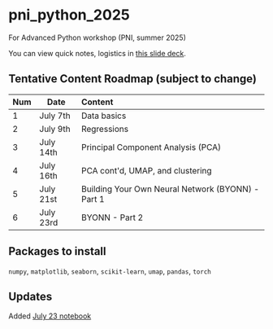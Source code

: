 # pni_python_2025
For Advanced Python workshop (PNI, summer 2025)

You can view quick notes, logistics in [this slide deck](https://tinyurl.com/PNIadvPY).


## Tentative Content Roadmap (subject to change)
|  Num   | Date |  Content |
| :-------- | ------- | :-------- |
| 1  | July 7th | Data basics 
| 2  | July 9th | Regressions
| 3  | July 14th | Principal Component Analysis (PCA)
| 4  | July 16th | PCA cont'd, UMAP, and clustering
| 5  | July 21st | Building Your Own Neural Network (BYONN) - Part 1
| 6  | July 23rd | BYONN - Part 2

## Packages to install
`numpy`, `matplotlib`, `seaborn`, `scikit-learn`, `umap`, `pandas`, `torch`


## Updates
Added [July 23 notebook](./notebooks/july_23.ipynb)
